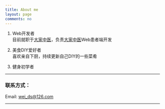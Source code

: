 ```yaml
---
title: About me
layout: page
comments: no
---
```


1. Web开发者    
目前就职于[大家中医](http://www.dajiazhongyi.com)，负责[大家中医](http://www.dajiazhongyi.com)Web患者端开发

2. 美食DIY爱好者  
喜欢亲自下厨，持续更新自己DIY的一些菜肴

3. 健身初学者  

----

### 联系方式：        

Email: [wei_ds@126.com](mailto:wei_ds@126.com)     

----
